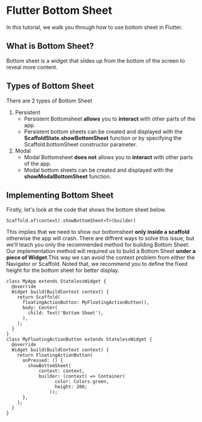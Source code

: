 # Flutter Bottom Sheet
In this tutorial, we walk you through how to use bottom sheet in Flutter.

## What is Bottom Sheet?
Bottom sheet is a widget that slides up from the bottom of the screen to reveal more content.

## Types of Bottom Sheet
There are 2 types of Bottom Sheet
1. Persistent
   * Persistent Bottomsheet **allows** you to **interact** with other parts of the app.
   * Persistent bottom sheets can be created and displayed with the **ScaffoldState.showBottomSheet** function or by specifying the Scaffold.bottomSheet constructor parameter.
2. Modal
   * Modal Bottomsheet **does not** allows you to **interact** with other parts of the app.
   * Modal bottom sheets can be created and displayed with the **showModalBottomSheet** function.

## Implementing Bottom Sheet
Firstly, let's look at the code that shows the bottom sheet below.
```
Scaffold.of(context).showBottomSheet<T>(builder)
```
This implies that we need to show our bottomsheet **only inside a scaffold** otherwise the app will crash.
There are diffrent ways to solve this issue, but we'll teach you only the recommended method for building Bottom Sheet.
Our implementation method will required us to build a Bottom Sheet **under a piece of Widget**.This way we can avoid the context problem from either the Navigator or Scaffold. Noted that, we recommend you to define the fixed height for the bottom sheet for better display.

```
class MyApp extends StatelessWidget {
  @override
  Widget build(BuildContext context) {
    return Scaffold(
      floatingActionButton: MyFloatingActionButton(),
      body: Center(
        child: Text('Bottom Sheet'),
      ),
    );
  }
}
class MyFloatingActionButton extends StatelessWidget {
  @override
  Widget build(BuildContext context) {
    return FloatingActionButton(
      onPressed: () {
        showBottomSheet(
            context: context,
            builder: (context) => Container(
                  color: Colors.green,
                  height: 200;
                ));
      },
    );
  }
}
```
